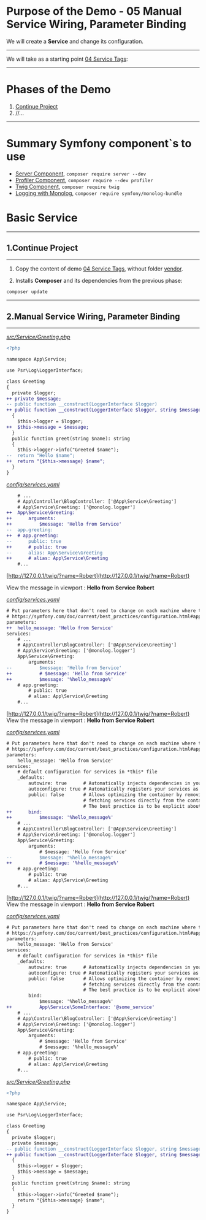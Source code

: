 # Purpose of the Demo - 05 Manual Service Wiring, Parameter Binding

We will create a **Service** and change its configuration. 

---------------------------------------------------------------------------------------

We will take as a starting point [04 Service Tags](../04_Service_Tags/):

---------------------------------------------------------------------------------------

# Phases of the Demo
1. [Continue Project](#1continue-project)
2. //...

---------------------------------------------------------------------------------------

# Summary Symfony component`s to use

* [Server Component](https://symfony.com/doc/current/setup.html), `composer require server --dev`
* [Profiler Component](https://symfony.com/doc/current/profiler.html), `composer require --dev profiler`
* [Twig Component](https://twig.symfony.com/doc/2.x/), `composer require twig`
* [Logging with Monolog](https://symfony.com/doc/current/logging.html), `composer require symfony/monolog-bundle`

# Basic Service

--------------------------------------------------------------------------------------------

## 1.Continue Project

--------------------------------------------------------------------------------------------

1. Copy the content of demo [04 Service Tags](../04_Service_Tags/), without folder [vendor](../04_Service_Tags/vendor/).

2. Installs **Composer** and its dependencies from the previous phase: 

```bash
composer update
```

--------------------------------------------------------------------------------------------

## 2.Manual Service Wiring, Parameter Binding

--------------------------------------------------------------------------------------------

_[src/Service/Greeting.php](./src/Service/Greeting.php)_
```diff
<?php

namespace App\Service;

use Psr\Log\LoggerInterface;

class Greeting
{
  private $logger;
++ private $message;
-- public function __construct(LoggerInterface $logger)
++ public function __construct(LoggerInterface $logger, string $message)
  {
    $this->logger = $logger;
++  $this->message = $message;   
  }    
  public function greet(string $name): string
  {
    $this->logger->info("Greeted $name");
--  return "Hello $name";
++  return "{$this->message} $name";
  }
}
```

_[config/services.yaml](./config/services.yaml)_
```diff
    # ...
    # App\Controller\BlogController: ['@App\Service\Greeting']
    # App\Service\Greeting: ['@monolog.logger']  
++  App\Service\Greeting:
++      arguments:
++          $message: 'Hello from Service'
--  app.greeting:
++  # app.greeting:
--      public: true
++      # public: true
--      alias: App\Service\Greeting
++      # alias: App\Service\Greeting
    #... 
```

[http://127.0.0.1/twig/?name=Robert](http://127.0.0.1/twig/?name=Robert)

View the message in viewport : **Hello from Service Robert**

_[config/services.yaml](./config/services.yaml)_
```diff
# Put parameters here that don't need to change on each machine where the app is deployed
# https://symfony.com/doc/current/best_practices/configuration.html#application-related-configuration
parameters:
++  hello_message: 'Hello from Service'
services:
    # ...
    # App\Controller\BlogController: ['@App\Service\Greeting']
    # App\Service\Greeting: ['@monolog.logger']  
    App\Service\Greeting:
        arguments:
--          $message: 'Hello from Service'
++          # $message: 'Hello from Service'
++          $message: '%hello_message%'
    # app.greeting:
        # public: true
        # alias: App\Service\Greeting
    #... 
```

[http://127.0.0.1/twig/?name=Robert](http://127.0.0.1/twig/?name=Robert) View the message in viewport : **Hello from Service Robert**

_[config/services.yaml](./config/services.yaml)_
```diff
# Put parameters here that don't need to change on each machine where the app is deployed
# https://symfony.com/doc/current/best_practices/configuration.html#application-related-configuration
parameters:
    hello_message: 'Hello from Service'
services:
    # default configuration for services in *this* file
    _defaults:
        autowire: true      # Automatically injects dependencies in your services.
        autoconfigure: true # Automatically registers your services as commands, event subscribers, etc.
        public: false       # Allows optimizing the container by removing unused services; this also means
                            # fetching services directly from the container via $container->get() won't work.
                            # The best practice is to be explicit about your dependencies anyway.
++      bind:
++          $message: '%hello_message%'                                    
    # ...
    # App\Controller\BlogController: ['@App\Service\Greeting']
    # App\Service\Greeting: ['@monolog.logger']  
    App\Service\Greeting:
        arguments:
            # $message: 'Hello from Service'
--          $message: '%hello_message%'            
++          # $message: '%hello_message%'
    # app.greeting:
        # public: true
        # alias: App\Service\Greeting
    #... 
```

[http://127.0.0.1/twig/?name=Robert](http://127.0.0.1/twig/?name=Robert) View the message in viewport : **Hello from Service Robert**

_[config/services.yaml](./config/services.yaml)_
```diff
# Put parameters here that don't need to change on each machine where the app is deployed
# https://symfony.com/doc/current/best_practices/configuration.html#application-related-configuration
parameters:
    hello_message: 'Hello from Service'
services:
    # default configuration for services in *this* file
    _defaults:
        autowire: true      # Automatically injects dependencies in your services.
        autoconfigure: true # Automatically registers your services as commands, event subscribers, etc.
        public: false       # Allows optimizing the container by removing unused services; this also means
                            # fetching services directly from the container via $container->get() won't work.
                            # The best practice is to be explicit about your dependencies anyway.
        bind:
            $message: '%hello_message%' 
++          App\Service\SomeInterface: '@some_service'
    # ...
    # App\Controller\BlogController: ['@App\Service\Greeting']
    # App\Service\Greeting: ['@monolog.logger']  
    App\Service\Greeting:
        arguments:
            # $message: 'Hello from Service'
            # $message: '%hello_message%'
    # app.greeting:
        # public: true
        # alias: App\Service\Greeting
    #... 
```

_[src/Service/Greeting.php](./src/Service/Greeting.php)_
```diff
<?php

namespace App\Service;

use Psr\Log\LoggerInterface;

class Greeting
{
  private $logger;
  private $message;
-- public function __construct(LoggerInterface $logger, string $message)
++ public function __construct(LoggerInterface $logger, string $message, SoemInterface $interface)
  {
    $this->logger = $logger;
    $this->message = $message;   
  }    
  public function greet(string $name): string
  {
    $this->logger->info("Greeted $name");
    return "{$this->message} $name";
  }
}
```